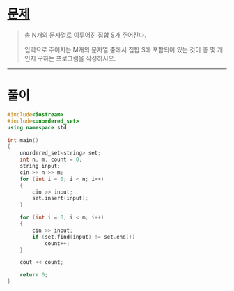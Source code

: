# [문제](https://www.acmicpc.net/problem/14425 "#14425번")
  
> 총 N개의 문자열로 이루어진 집합 S가 주어진다.
> 
> 입력으로 주어지는 M개의 문자열 중에서 집합 S에 포함되어 있는 것이 총 몇 개인지 구하는 프로그램을 작성하시오.
<hr/>

# 풀이

```cpp
#include<iostream>
#include<unordered_set>
using namespace std;

int main()
{
    unordered_set<string> set;
    int n, m, count = 0;
    string input;
    cin >> n >> m;
    for (int i = 0; i < n; i++)
    {
        cin >> input;
        set.insert(input);
    }

    for (int i = 0; i < m; i++)
    {
        cin >> input;
        if (set.find(input) != set.end())
            count++;
    }

    cout << count;

    return 0;
}
```

